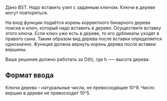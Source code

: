Дано BST. Надо вставить узел с заданным ключом. Ключи в дереве могут повторяться.

На вход функции подаётся корень корректного бинарного дерева поиска и ключ, который надо вставить в дерево. Осуществите вставку этого ключа. Если ключ уже есть в дереве, то его дубликаты уходят в правого сына. Таким образом вид дерева после вставки определяется однозначно. Функция должна вернуть корень дерева после вставки вершины.

Ваше решение должно работать за O(h), где h –— высота дерева.

## Формат ввода

Ключи дерева – натуральные числа, не превосходящие 
10^9. Число вершин в дереве не превосходит 10^5.
